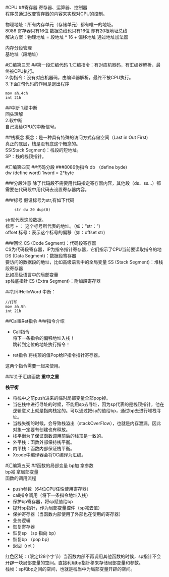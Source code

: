 #CPU
##寄存器
寄存器、运算器、控制器  
程序员通过改变寄存器的内容来实现对CPU的控制。  

物理地址：所有内存单元（存储单元）都有唯一的地址。  
8086 寄存器只有16位 数据总线也只有16位 却有20根地址总线   
解决方案：物理地址 = 段地址 * 16 + 偏移地址 通过地址加法器  

内存分段管理  
基地址（段地址）  
 
#汇编第三天
##第一段汇编代码
1.汇编指令：有对应机器码，有汇编器解析，最终被CPU执行。  
2.伪指令：没有对应机器码，由编译器解析，最终不被CPU执行。  
3.下面2句代码的作用是退出程序  

	mov ah,4ch  
	int 21h
	
##中断
1.硬中断  
回头理解  
2.软中断  
自己发给CPU的中断信号。  

##栈概念
概念：是一种具有特殊的访问方式存储空间（Last in Out First)  
真正的底层，栈是没有底这个概念的。  
SS(Stack Segment)：栈段的短地址。  
SP：栈的栈顶指针。

#汇编第四天
##代码分段
###8086伪指令
db （define byde)    
dw  (define word) 1word = 2*byte

###分段注意
除了代码段不需要用代码指定寄存器内容，其他段（ds、ss...）都需要在代码段中用代码去设置寄存器内容。  

###标号
假设标号为str,有如下代码

		str dw 20 dup(0)

str就代表这段数据。		  
标号 + ： 这个标号所代表的地址。（如：“str：”）  
offset 标号：表示这个标号的偏移（如：offset str)

###回忆
CS (Code Segment)：代码段寄存器  
	CS为代码段寄存器，IP为指令指针寄存器，它们指示了CPU当前要读取指令的地
DS (Data Segment)：数据段寄存器  
	要访问的数据段的地址，比如高级语言中的全局变量 
SS (Stack Segment)：堆栈段寄存器  
	比如高级语言中的局部变量  
	sp栈底指针
ES (Extra Segment)：附加段寄存器

##打印HelloWord
中断：  
	
	//打印
	mov ah,9h  
	int 21h
	
##Call&Ret指令
###指令介绍
* Call指令  
	将下一条指令的偏移地址入栈！  
	跳转到定位的地址执行指令！  
	
* ret指令
	将栈顶的值Pop给IP指令指针寄存器。  

这两个指令需要一起来使用。  


###关于汇编函数
**重中之重**    
    
 
**栈平衡**   

* 将栈中之前push进来的临时局部变量全部pop掉。
* 当在栈中进行寻址的时候，不能用sp去寻址，因为sp代表的是栈顶指针，他在逻辑意义上就是指向栈定的。可以通过把sp的值给bp，通过bp去进行堆栈寻址。  
* 当栈失衡的时候，会导致栈溢出（stackOverFlow），也就是内存泄漏。因此对象一定要有创建也有释放。  
* 栈平衡为了保证函数调用前后的栈顶是一致的。  
* 外平栈：函数外部保持栈平衡。  
* 内平栈：函数内部保证栈平衡。  
* 	Xcode中编译器会将OC编译为汇编。


#汇编第五天
##函数的局部变量
bp加 拿参数  
bp减 拿局部变量  
函数的调用流程  

* push参数（64位CPU任性使用寄存器）
* call指令调用（将下一条指令地址入栈）
* 保护bp寄存器，将sp赋值给bp
* 提升sp指针，作为局部变量控件（sp减去值）
* 保护寄存器（当函数内部使用了外部也在使用的寄存器）
* 业务逻辑
* 恢复寄存器
* 恢复sp （sp 指向 bp）
* 恢复bp （pop bp）
* 返回（ret ）


红色区域：（限定128个字节）当函数内部不再调用其他函数的时候，sp指针不会开辟一块局部变量的空间。直接利用bp指针移来存储局部变量和参数。  
栈帧：sp和bp之间的空间，也就是栈当中为局部变量开辟的空间。